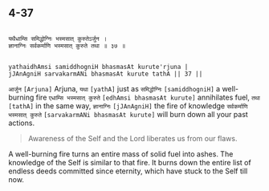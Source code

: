 ## 4-37


```shloka-sa

यथैधाम्सि समिद्धोग्निः भस्मसात् कुरुतेऽर्जुन ।
ज्ञानाग्निः सर्वकर्माणि भस्मसात् कुरुते तथा ॥ ३७ ॥

```
```shloka-sa-hk

yathaidhAmsi samiddhogniH bhasmasAt kurute'rjuna |
jJAnAgniH sarvakarmANi bhasmasAt kurute tathA || 37 ||

```
`आर्जुन` `[Arjuna]` Arjuna, `यथा` `[yathA]` just as `समिद्धोग्निः` `[samiddhogniH]` a well-burning fire `एधाम्सि भस्मसात् कुरुते` `[edhAmsi bhasmasAt kurute]` annihilates fuel, `तथा` `[tathA]` in the same way, `ज्ञानाग्निः` `[jJAnAgniH]` the fire of knowledge `सर्वकर्माणि भस्मसात् कुरुते` `[sarvakarmANi bhasmasAt kurute]` will burn down all your past actions.


<a name='applnote_92'></a>
> Awareness of the Self and the Lord liberates us from our flaws.



A well-burning fire turns an entire mass of solid fuel into ashes. The knowledge of the Self is similar to that fire. It burns down the entire list of endless deeds committed since eternity, which have stuck to the Self till now.


